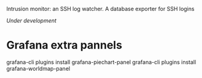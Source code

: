 Intrusion monitor: an SSH log watcher.
A database exporter for SSH logins

*Under development*

# Grafana extra pannels
grafana-cli plugins install grafana-piechart-panel
grafana-cli plugins install grafana-worldmap-panel